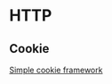 # HTTP

## Cookie

[Simple cookie framework](https://developer.mozilla.org/en-US/docs/Web/API/Document/cookie/Simple_document.cookie_framework)
